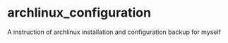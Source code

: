 # archlinux_configuration
A instruction of archlinux installation and configuration backup for myself
